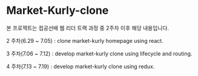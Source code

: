 # Market-Kurly-clone

본 프로젝트는 컴공선배 웹 리더 트랙 과정 중 2주차 이후 해당 내용입니다.

2 주차(6.29 ~ 7.05) : clone market-kurly homepage using react.

3 주차(7.06 ~ 7.12) : develop market-kurly clone using lifecycle and routing.

4 주차(7.13 ~ 7.19) : develop market-kurly clone using redux.

